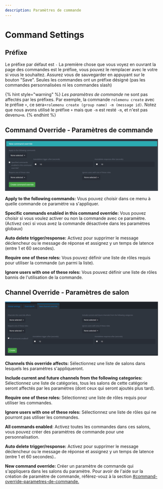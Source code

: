 ```yaml
---
description: Paramètres de commande
---
```


# Command Settings

## Préfixe

Le préfixe par défaut est `-` La première chose que vous voyez en ouvrant la page des commandes est le préfixe, vous pouvez le remplacer avec le votre si vous le souhaitez. Assurez vous de sauvegarder en appuyant sur le bouton "Save". Seules les commandes ont un préfixe désigné (pas les commandes personnalisées ni les commandes slash)

{% hint style="warning" %}
_Les paramètres de commande_ ne sont pas affectés par les préfixes. Par exemple, la commande `rolemenu create` avec le préfixe `+`, ce sera`+rolemenu create (group name) -m (message id)`. Notez que nous avons utilisé le préfixe `+` mais que `-m` est resté `-m`, et n'est pas devenu`+m`.
{% endhint %}

## Command Override - Paramètres de commande&#x20;

![Pour créer une nouvelle règle, cherchez le bouton New command override](../.gitbook/assets/CommandOverride.PNG)

**Apply to the following commands:** Vous pouvez choisir dans ce menu à quelle commande ce paramètre va s'appliquer.

**Specific commands enabled in this command override:** Vous pouvez choisir si vous voulez activer ou non la commande avec ce paramètre. (Activez ceci si vous avez la commande désactivée dans les paramètres globaux)

**Auto delete trigger/response:** Activez pour supprimer le message déclencheur ou le message de réponse et assignez y un temps de latence (entre 1 et 60 secondes).

**Require one of these roles:** Vous pouvez définir une liste de rôles requis pour utiliser la commande (un parmi la liste).

**Ignore users with one of these roles:** Vous pouvez définir une liste de rôles bannis de l'utilisation de la commande.

## Channel Override - Paramètres de salon

![Look to the top right on your screen for a box that says New channel override.](../.gitbook/assets/ChannelOverride.PNG)

**Channels this override affects:** Sélectionnez une liste de salons dans lesquels les paramètres s'appliqueront.

**Include current and future channels from the following categories:** Sélectionnez une liste de catégories, tous les salons de cette catégorie seront affectés par les paramètres (dont ceux qui seront ajoutés plus tard).

**Require one of these roles:** Sélectionnez une liste de rôles requis pour utiliser les commandes.

**Ignore users with one of these roles:** Sélectionnez une liste de rôles qui ne pourront pas utiliser les commandes.

**All commands enabled**: Activez toutes les commandes dans ces salons, vous pouvez créer des paramètres de commande pour une personnalisation.

**Auto delete trigger/response:** Activez pour supprimer le message déclencheur ou le message de réponse et assignez y un temps de latence (entre 1 et 60 secondes)..

**New command override:** Créer un paramètre de commande qui s'appliquera dans les salons du paramètre. Pour avoir de l'aide sur la création de paramètre de commande, référez-vouz à la section [#command-override-parametres-de-commande](commands.md#command-override-parametres-de-commande "mention")[.](commands.md#command-override)
